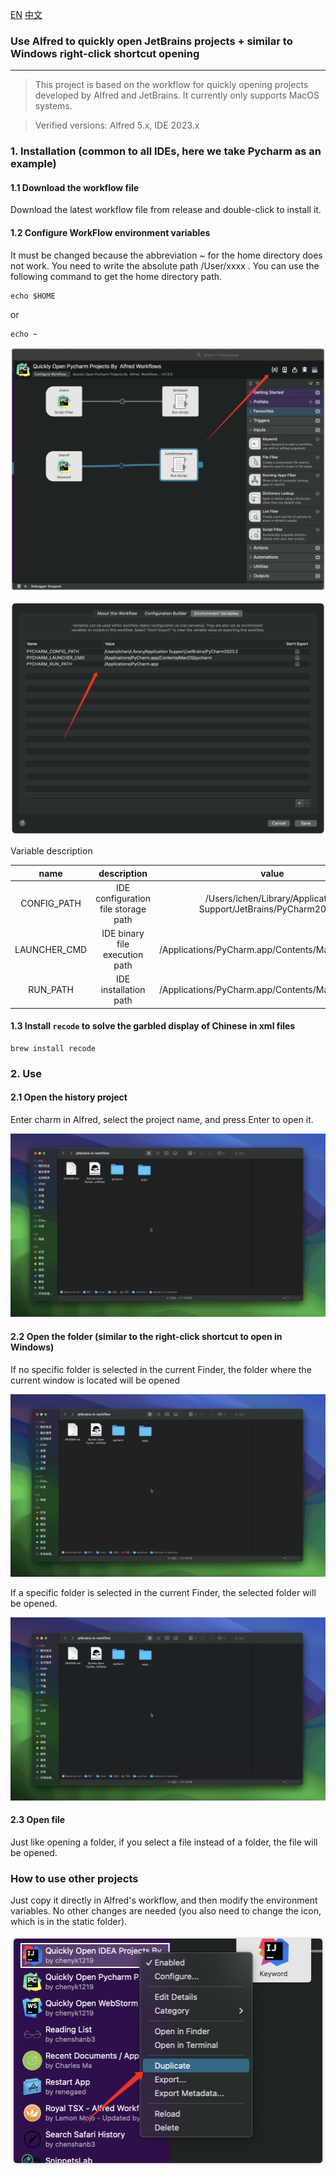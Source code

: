 [EN](README.md) [中文](README_ZH.md)
### Use Alfred to quickly open JetBrains projects + similar to Windows right-click shortcut opening

---

> This project is based on the workflow for quickly opening projects developed by Alfred and JetBrains. It currently only supports MacOS systems.

> Verified versions: Alfred 5.x, IDE 2023.x


### 1. Installation (common to all IDEs, here we take Pycharm as an example)

#### 1.1 Download the workflow file

Download the latest workflow file from release and double-click to install it.

#### 1.2 Configure WorkFlow environment variables

It must be changed because the abbreviation ~ for the home directory does not work. You need to write the absolute path /User/xxxx . You can use the following command to get the home directory path.

```shell
echo $HOME
```
or
```shell
echo ~
```

![image:0](static/1.png)

![image:2](static/2.png)

Variable description

|     name     |             description             |                              value                              |
|:------------:|:-----------------------------------:|:---------------------------------------------------------------:|
| CONFIG_PATH  | IDE configuration file storage path |/Users/ichen/Library/Application Support/JetBrains/PyCharm2023.2 |
| LAUNCHER_CMD |   IDE binary file execution path    |/Applications/PyCharm.app/Contents/MacOS/pycharm|
|   RUN_PATH   |        IDE installation path        |/Applications/PyCharm.app/Contents/MacOS/pycharm|

#### 1.3 Install `recode` to solve the garbled display of Chinese in xml files

```shell
brew install recode
```

### 2. Use

#### 2.1 Open the history project

Enter charm in Alfred, select the project name, and press Enter to open it.

![image:1](static/1.gif)

#### 2.2 Open the folder (similar to the right-click shortcut to open in Windows)

If no specific folder is selected in the current Finder, the folder where the current window is located will be opened

![image:3](static/2.gif)

If a specific folder is selected in the current Finder, the selected folder will be opened.

![image:4](static/3.gif)

#### 2.3 Open file

Just like opening a folder, if you select a file instead of a folder, the file will be opened.

### How to use other projects

Just copy it directly in Alfred's workflow, and then modify the environment variables. No other changes are needed (you also need to change the icon, which is in the static folder).

![image:5](static/3.png)